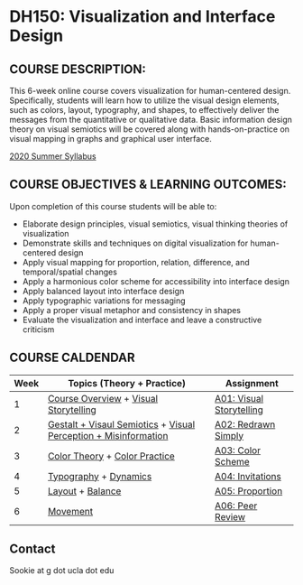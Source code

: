# DH150: Visualization and Interface Design

## COURSE DESCRIPTION:
This 6-week online course covers visualization for human-centered design. Specifically, students will learn how to utilize the visual design elements, such as colors, layout, typography, and shapes, to effectively deliver the messages from the quantitative or qualitative data. Basic information design theory on visual semiotics will be covered along with hands-on-practice on visual mapping in graphs and graphical user interface.

[2020 Summer Syllabus](https://docs.google.com/document/d/1Zs1mqTG9uWr69wLC7g33KVZ4HFThQlbM5oHUdc_Ml88/edit?usp=sharing) 

## COURSE OBJECTIVES & LEARNING OUTCOMES:
Upon completion of this course students will be able to:
- Elaborate design principles, visual semiotics, visual thinking theories of visualization
- Demonstrate skills and techniques on digital visualization for human-centered design
- Apply visual mapping for proportion, relation, difference, and temporal/spatial changes
- Apply a harmonious color scheme for accessibility into interface design
- Apply balanced layout into interface design
- Apply typographic variations for messaging
- Apply a proper visual metaphor and consistency in shapes 
- Evaluate the visualization and interface and leave a constructive criticism 

## COURSE CALDENDAR 

Week    |       Topics (Theory + Practice)   |   Assignment 
--------|----------------------------------------------|------------------------
1       | [Course Overview](https://github.com/UX-UI-Design-Lab/DH150-viz/wiki/Week01.01:-Introduction) + [Visual Storytelling](https://github.com/UX-UI-Design-Lab/DH150-viz/wiki/Week01.02-Visual-storytelling) | [A01: Visual Storytelling](https://docs.google.com/document/d/1-LcufxpyCVPtZ7eqD0z6Uarj8UMlaR-U_422zjgaOpo/edit?usp=sharing)
2       | [Gestalt + Visaul Semiotics](https://github.com/UX-UI-Design-Lab/DH150-viz/wiki/week02.01-Shapes-&-Visual-mapping) + [Visual Perception + Misinformation](https://github.com/UX-UI-Design-Lab/DH150-viz/wiki/Week02.02:-misinformation) | [A02: Redrawn Simply](https://docs.google.com/document/d/1GgbQvQskE_gU8x4mAxVhobj0H-ri8j76jUk3WdWPugc/edit?usp=sharing)
3       | [Color Theory](https://github.com/UX-UI-Design-Lab/DH150-viz/wiki/Week03.01-Color-theory) + [Color Practice](https://github.com/UX-UI-Design-Lab/DH150-viz/wiki/Week03.01-Color-theory) | [A03: Color Scheme](https://docs.google.com/document/d/1PL3SKfRJen2Xs_p1COx_3ze3LTzwY1Bo-f9orq9AmiA/edit?usp=sharing)
4       | [Typography](#) + [Dynamics](#) | [A04: Invitations](#) 
5       | [Layout](#) + [Balance](#) | [A05: Proportion](#)
6       | [Movement](#)  | [A06: Peer Review](#)


## Contact
Sookie at g dot ucla dot edu
